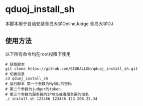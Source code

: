 # qduoj_install_sh

本脚本用于自动安装青岛大学OnlineJudge
青岛大学OJ

## 使用方法

以下所有命令均在root权限下使用

```
# 获取脚本
git clone https://github.com/BIGBALLON/qduoj_install_sh.git
# 切换目录
cd qduoj_install_sh
# 运行脚本 第一个参数为MySQL的密码
# 第二个参数为judger的token
# 第三个参数为服务器的IP地址或者服务器的域名
./ install.sh 123456 123456 123.206.25.34
```
